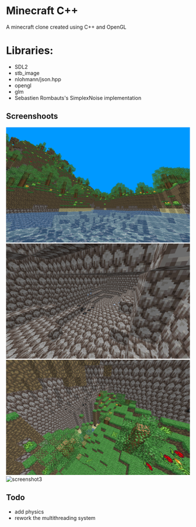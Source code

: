 # Minecraft C++

A minecraft clone created using C++ and OpenGL

# Libraries:
- SDL2 
- stb_image
- nlohmann/json.hpp
- opengl
- glm
- Sebastien Rombauts's SimplexNoise implementation
  
## Screenshoots

![screenshot1](screenshots/1.png "screenshot1")
![screenshot2](screenshots/2.png "screenshot1")
![screenshot3](screenshots/3.png "screenshot1")
![screenshot3](screenshots/4.png "screenshot1")

## Todo

- add physics
- rework the multithreading system